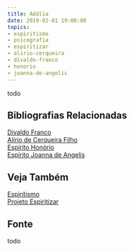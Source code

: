 ```yaml
---
title: Adália
date: 2019-02-01 19:00:00
topics: 
- espiritismo
- psicografia
- espiritizar
- alirio-cerqueira
- divaldo-franco
- honorio
- joanna-de-angelis
---
```



todo

## Bibliografias Relacionadas
[Divaldo Franco](../divaldo-franco)  
[Alírio de Cerqueira Filho](../alirio-de-cerqueira-filho)  
[Espírito Honório](../honorio)  
[Espírito Joanna de Angelis](../joanna-de-angelis)  

## Veja Também
[Espiritismo](/espiritismo)  
[Projeto Espiritizar](/sobre/espiritizar)  

## Fonte
todo
